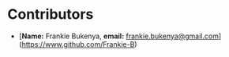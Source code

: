 # Contributors

- [**Name:** Frankie Bukenya, **email:** frankie.bukenya@gmail.com] (https://www.github.com/Frankie-B)
